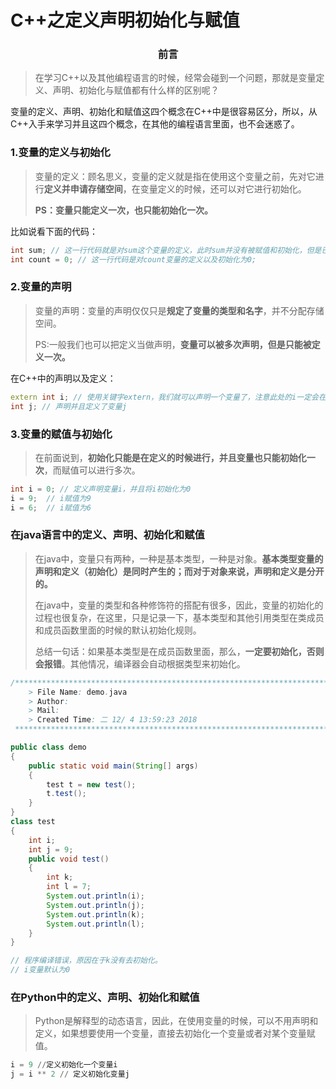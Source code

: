 # C++之定义声明初始化与赋值


### <center >前言

> 在学习C++以及其他编程语言的时候，经常会碰到一个问题，那就是变量定义、声明、初始化与赋值都有什么样的区别呢？

<!--more-->

变量的定义、声明、初始化和赋值这四个概念在C++中是很容易区分，所以，从C++入手来学习并且这四个概念，在其他的编程语言里面，也不会迷惑了。

### 1.变量的定义与初始化

> 变量的定义：顾名思义，变量的定义就是指在使用这个变量之前，先对它进行**定义并申请存储空间**，在变量定义的时候，还可以对它进行初始化。
>
> **PS：变量只能定义一次，也只能初始化一次。**

比如说看下面的代码：

```C++
int sum; // 这一行代码就是对sum这个变量的定义，此时sum并没有被赋值和初始化，但是已经被分配存储空间，sum可能会根据不同的编译器来决定是否被默认的去初始化，有可能sum里面的数是垃圾数字。
int count = 0; // 这一行代码是对count变量的定义以及初始化为0;
```

### 2.变量的声明

> 变量的声明：变量的声明仅仅只是**规定了变量的类型和名字**，并不分配存储空间。
>
> PS:一般我们也可以把定义当做声明，**变量可以被多次声明，但是只能被定义一次。**

在C++中的声明以及定义：

```C++
extern int i; // 使用关键字extern，我们就可以声明一个变量了，注意此处的i一定会在其他地方被定义，此处这是声明变量i
int j; // 声明并且定义了变量j
```

### 3.变量的赋值与初始化

> 在前面说到，**初始化只能是在定义的时候进行，并且变量也只能初始化一次**，而赋值可以进行多次。

```C++
int i = 0; // 定义声明变量i，并且将i初始化为0
i = 9;  // i赋值为9
i = 6;  // i赋值为6
```

### 在java语言中的定义、声明、初始化和赋值

> 在java中，变量只有两种，一种是基本类型，一种是对象。**基本类型变量的声明和定义（初始化）是同时产生的；而对于对象来说，声明和定义是分开的。** 
>
> 在java中，变量的类型和各种修饰符的搭配有很多，因此，变量的初始化的过程也很复杂，在这里，只是记录一下，基本类型和其他引用类型在类成员和成员函数里面的时候的默认初始化规则。
>
> 总结一句话：如果基本类型是在成员函数里面，那么，**一定要初始化，否则会报错**。其他情况，编译器会自动根据类型来初始化。

```java
/*************************************************************************
	> File Name: demo.java
	> Author: 
	> Mail: 
	> Created Time: 二 12/ 4 13:59:23 2018
 ************************************************************************/

public class demo
{
    public static void main(String[] args)
    {
        test t = new test();
        t.test();
    }
}
class test
{
    int i;
    int j = 9;
    public void test()
    {
        int k;
        int l = 7;
        System.out.println(i);
        System.out.println(j);
        System.out.println(k);
        System.out.println(l);
    }
}

// 程序编译错误，原因在于k没有去初始化。
// i变量默认为0
```

### 在Python中的定义、声明、初始化和赋值

> Python是解释型的动态语言，因此，在使用变量的时候，可以不用声明和定义，如果想要使用一个变量，直接去初始化一个变量或者对某个变量赋值。

```python
i = 9 //定义初始化一个变量i
j = i ** 2 // 定义初始化变量j
```


